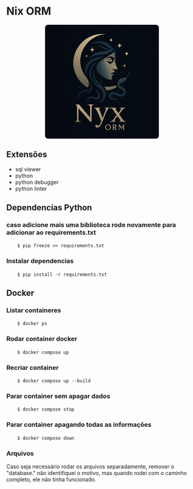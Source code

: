 # Nix ORM

<p dir="center">
    <img dir="center" src="./public/nyx-orm.png" width="300px" height="300px" style="display: block; margin: 0 auto; border-radius: 8px;"></img>
</p>

## Extensões

- sql viewer
- python
- python debugger
- python linter

## Dependencias Python

### caso adicione mais uma biblioteca rode novamente para adicionar ao requirements.txt

```shell
    $ pip freeze >> requirements.txt
```

### Instalar dependencias

```shell
    $ pip install -r requirements.txt
```

## Docker

### Listar containeres

```shell
    $ docker ps
```

### Rodar container docker

```shell
    $ docker compose up
```

### Recriar container

```shell
    $ docker compose up --build
```

### Parar container sem apagar dados

```shell
    $ docker compose stop
```

### Parar container apagando todas as informações

```shell
    $ docker compose down
```


### Arquivos

Caso seja necessário rodar os arquivos separadamente, remover o  "database." não identifiquei o motivo, mas quando rodei com o caminho completo, ele não tinha
funcionado.